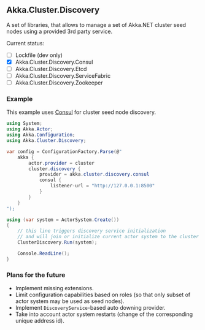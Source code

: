 ## Akka.Cluster.Discovery

A set of libraries, that allows to manage a set of Akka.NET cluster seed nodes using a provided 3rd party service.

Current status:

- [ ] Lockfile (dev only)
- [x] Akka.Cluster.Discovery.Consul
- [ ] Akka.Cluster.Discovery.Etcd
- [ ] Akka.Cluster.Discovery.ServiceFabric
- [ ] Akka.Cluster.Discovery.Zookeeper

### Example

This example uses [Consul](https://www.consul.io/) for cluster seed node discovery.

```csharp
using System;
using Akka.Actor;
using Akka.Configuration;
using Akka.Cluster.Discovery;

var config = ConfigurationFactory.Parse(@"
	akka {
		actor.provider = cluster
		cluster.discovery {
			provider = akka.cluster.discovery.consul
			consul {
				listener-url = "http://127.0.0.1:8500"
			}
		}
	}
");

using (var system = ActorSystem.Create())
{
	// this line triggers discovery service initialization
	// and will join or initialize current actor system to the cluster
	ClusterDiscovery.Run(system);

	Console.ReadLine();
}
```

### Plans for the future

- Implement missing extensions.
- Limit configuration capabilities based on roles (so that only subset of actor system may be used as seed nodes).
- Implement `DiscoveryService`-based auto downing provider.
- Take into account actor system restarts (change of the corresponding unique address id).